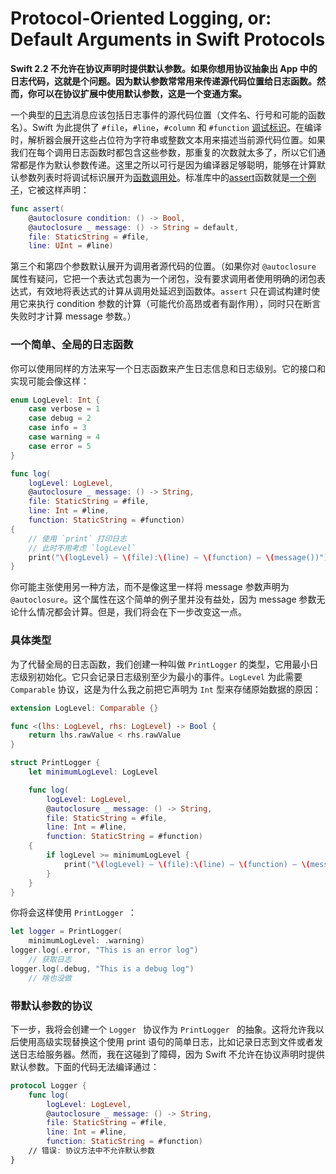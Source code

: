 # Protocol-Oriented Logging, or: Default Arguments in Swift Protocols
**Swift 2.2 不允许在协议声明时提供默认参数。如果你想用协议抽象出 App 中的日志代码，这就是个问题。因为默认参数常常用来传递源代码位置给日志函数。然而，你可以在协议扩展中使用默认参数，这是一个变通方案。**

一个典型的[日志](https://en.wikipedia.org/wiki/Logfile)消息应该包括日志事件的源代码位置（文件名、行号和可能的函数名）。Swift 为此提供了 `#file`，`#line`，`#column` 和 `#function` [调试标识](https://developer.apple.com/library/ios/documentation/Swift/Conceptual/Swift_Programming_Language/Expressions.html#//apple_ref/doc/uid/TP40014097-CH32-ID390)。在编译时，解析器会展开这些占位符为字符串或整数文本用来描述当前源代码位置。如果我们在每个调用日志函数时都包含这些参数，那重复的次数就太多了，所以它们通常都是作为默认参数传递。这里之所以可行是因为编译器足够聪明，能够在计算默认参数列表时将调试标识展开为[函数调用处](https://en.wikipedia.org/wiki/Call_site)。标准库中的[assert](http://swiftdoc.org/v2.2/func/assert/#func-assert_-bool_-string-file_-staticstring-line_-uint)函数就是[一个例子](https://developer.apple.com/swift/blog/?id=15)，它被这样声明：

```swift
func assert(
    @autoclosure condition: () -> Bool,
    @autoclosure _ message: () -> String = default,
    file: StaticString = #file,
    line: UInt = #line)
```

第三个和第四个参数默认展开为调用者源代码的位置。（如果你对 `@autoclosure` 属性有疑问，它把一个表达式包裹为一个闭包，没有要求调用者使用明确的闭包表达式，有效地将表达式的计算从调用处延迟到函数体。`assert` 只在调试构建时使用它来执行 condition  参数的计算（可能代价高昂或者有副作用），同时只在断言失败时才计算 message 参数。）

### 一个简单、全局的日志函数

你可以使用同样的方法来写一个日志函数来产生日志信息和日志级别。它的接口和实现可能会像这样：

```swift
enum LogLevel: Int {
    case verbose = 1
    case debug = 2
    case info = 3
    case warning = 4
    case error = 5
}

func log(
    logLevel: LogLevel,
    @autoclosure _ message: () -> String,
    file: StaticString = #file,
    line: Int = #line,
    function: StaticString = #function)
{
    // 使用 `print` 打印日志
    // 此时不用考虑 `logLevel`
    print("\(logLevel) – \(file):\(line) – \(function) – \(message())")
}
```

你可能主张使用另一种方法，而不是像这里一样将 message 参数声明为 `@autoclosure`。这个属性在这个简单的例子里并没有益处，因为 message 参数无论什么情况都会计算。但是，我们将会在下一步改变这一点。

### 具体类型

为了代替全局的日志函数，我们创建一种叫做 `PrintLogger` 的类型，它用最小日志级别初始化。它只会记录日志级别至少为最小的事件。`LogLevel` 为此需要 `Comparable` 协议，这是为什么我之前把它声明为 `Int` 型来存储原始数据的原因：

```swift
extension LogLevel: Comparable {}

func <(lhs: LogLevel, rhs: LogLevel) -> Bool {
    return lhs.rawValue < rhs.rawValue
}

struct PrintLogger {
    let minimumLogLevel: LogLevel

    func log(
        logLevel: LogLevel,
        @autoclosure _ message: () -> String,
        file: StaticString = #file,
        line: Int = #line,
        function: StaticString = #function)
    {
        if logLevel >= minimumLogLevel {
            print("\(logLevel) – \(file):\(line) – \(function) – \(message())")
        }
    }
}
```

你将会这样使用 `PrintLogger `：
```swift
let logger = PrintLogger(
    minimumLogLevel: .warning)
logger.log(.error, "This is an error log")
    // 获取日志
logger.log(.debug, "This is a debug log")
    // 啥也没做
```

### 带默认参数的协议

下一步，我将会创建一个 `Logger ` 协议作为 `PrintLogger ` 的抽象。这将允许我以后使用高级实现替换这个使用 print 语句的简单日志，比如记录日志到文件或者发送日志给服务器。然而，我在这碰到了障碍，因为 Swift 不允许在协议声明时提供默认参数。下面的代码无法编译通过：

```swift
protocol Logger {
    func log(
        logLevel: LogLevel,
        @autoclosure _ message: () -> String,
        file: StaticString = #file,
        line: Int = #line,
        function: StaticString = #function)
    // 错误: 协议方法中不允许默认参数
}
```



